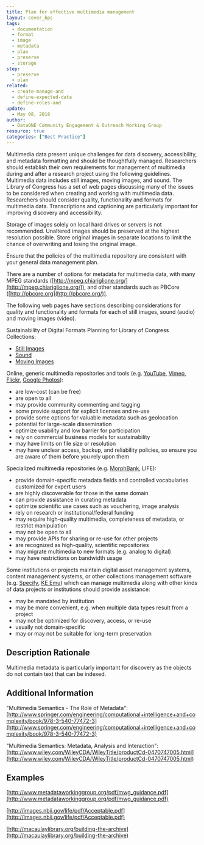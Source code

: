 ```yaml
---
title: Plan for effective multimedia management
layout: cover_bps
tags:
  - documentation
  - format
  - image
  - metadata
  - plan
  - preserve
  - storage
step:
  - preserve
  - plan
related:
  - create-manage-and
  - define-expected-data
  - define-roles-and
update:
  - May 08, 2018
author:
  - DataONE Community Engagement & Outreach Working Group
resource: true
categories: ["Best Practice"]
---
```




Multimedia data present unique challenges for data discovery, accessibility, and metadata formatting and should be thoughtfully managed. Researchers should establish their own requirements for management of multimedia during and after a research project using the following guidelines. Multimedia data includes still images, moving images, and sound. The Library of Congress has a set of web pages discussing many of the issues to be considered when creating and working with multimedia data. Researchers should consider quality, functionality and formats for multimedia data. Transcriptions and captioning are particularly important for improving discovery and accessibility.

Storage of images solely on local hard drives or servers is not recommended. Unaltered images should be preserved at the highest resolution possible. Store original images in separate locations to limit the chance of overwriting and losing the original image.

Ensure that the policies of the multimedia repository are consistent with your general data management plan.

There are a number of options for metadata for multimedia data, with many MPEG standards ([http://mpeg.chiariglione.org/](http://mpeg.chiariglione.org/)), and other standards such as PBCore ([http://pbcore.org](http://pbcore.org/)).

The following web pages have sections describing considerations for quality and functionality and formats for each of still images, sound (audio) and moving images (video).

Sustainability of Digital Formats Planning for Library of Congress Collections:

- [Still Images](https://www.loc.gov/preservation/digital/formats/content/still.shtml)
- [Sound](https://www.loc.gov/preservation/digital/formats/content/sound.shtml)
- [Moving Images](https://www.loc.gov/preservation/digital/formats/content/video.shtml)

Online, generic multimedia repositories and tools (e.g. [YouTube](https://www.youtube.com), [Vimeo](https://vimeo.com), [Flickr](https://www.flickr.com), [Google Photos](https://photos.google.com)):

- are low-cost (can be free)
- are open to all
- may provide community commenting and tagging
- some provide support for explicit licenses and re-use
- provide some options for valuable metadata such as geolocation
- potential for large-scale dissemination
- optimize usability and low barrier for participation
- rely on commercial business models for sustainability
- may have limits on file size or resolution
- may have unclear access, backup, and reliability policies, so ensure you are aware of them before you rely upon them

Specialized multimedia repositories (e.g. [MorphBank](http://www.morphbank.net), LIFE):

- provide domain-specific metadata fields and controlled vocabularies customized for expert users
- are highly discoverable for those in the same domain
- can provide assistance in curating metadata
- optimize scientific use cases such as vouchering, image analysis
- rely on research or institutional/federal funding
- may require high-quality multimedia, completeness of metadata, or restrict manipulation
- may not be open to all
- may provide APIs for sharing or re-use for other projects
- are recognized as high-quality, scientific repositories
- may migrate multimedia to new formats (e.g. analog to digital)
- may have restrictions on bandwidth usage

Some institutions or projects maintain digital asset management systems, content management systems, or other collections management software (e.g. [Specify](http://www.sustain.specifysoftware.org), [KE Emu](https://alm.axiell.com/collections-management-solutions/technology/emu-collections-management/)) which can manage multimedia along with other kinds of data projects or institutions should provide assistance:

- may be mandated by institution
- may be more convenient, e.g. when multiple data types result from a project
- may not be optimized for discovery, access, or re-use
- usually not domain-specific
- may or may not be suitable for long-term preservation

## Description Rationale

Multimedia metadata is particularly important for discovery as the objects do not contain text that can be indexed.

## Additional Information

"Multimedia Semantics - The Role of Metadata": [http://www.springer.com/engineering/computational+intelligence+and+complexity/book/978-3-540-77472-3](http://www.springer.com/engineering/computational+intelligence+and+complexity/book/978-3-540-77472-3)

"Multimedia Semantics: Metadata, Analysis and Interaction": [http://www.wiley.com/WileyCDA/WileyTitle/productCd-0470747005.html](http://www.wiley.com/WileyCDA/WileyTitle/productCd-0470747005.html)

## Examples

[http://www.metadataworkinggroup.org/pdf/mwg_guidance.pdf](http://www.metadataworkinggroup.org/pdf/mwg_guidance.pdf)

[http://images.nbii.gov/life/pdf/Acceptable.pdf](http://images.nbii.gov/life/pdf/Acceptable.pdf)

[http://macaulaylibrary.org/building-the-archive](http://macaulaylibrary.org/building-the-archive)

